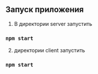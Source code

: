 ## Запуск приложения

1) В директории server запустить

### `npm start`


2) директории client запустить

### `npm start`
